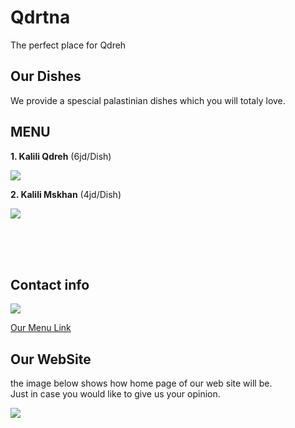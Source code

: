 # Qdrtna
The perfect place for Qdreh <br>

## Our Dishes

We provide a spescial palastinian dishes which you will totaly love.

## MENU 

**1. Kalili Qdreh**  (6jd/Dish)

![](https://img-global.cpcdn.com/recipes/aa8cad338c6bcbff/1200x630cq70/photo.jpg) <br>


**2. Kalili Mskhan** (4jd/Dish) <br>

![](https://modo3.com/thumbs/fit630x300/124392/1480261195/%D8%B7%D8%B1%D9%8A%D9%82%D8%A9_%D8%AA%D8%AD%D8%B6%D9%8A%D8%B1_%D8%A7%D9%84%D9%85%D8%B3%D8%AE%D9%86.jpg)

<br>
<br>
<br>

## Contact info
![](https://cdn2.vectorstock.com/i/thumb-large/13/01/menu-icon-hand-drawn-vector-5081301.jpg)

[Our Menu Link](https://www.foodnetwork.com/fn-dish/news/2014/09/restaurant-menus-get-lean-and-mean)

## Our WebSite
the image below shows how home page of our web site will be. <br>
Just in case you would like to give us your opinion.

![](https://i.ibb.co/y8cpdF7/Untitled.jpg)

